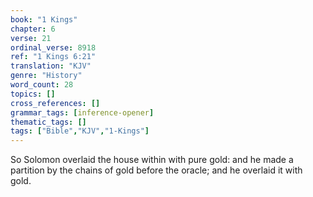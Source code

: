 ```yaml
---
book: "1 Kings"
chapter: 6
verse: 21
ordinal_verse: 8918
ref: "1 Kings 6:21"
translation: "KJV"
genre: "History"
word_count: 28
topics: []
cross_references: []
grammar_tags: [inference-opener]
thematic_tags: []
tags: ["Bible","KJV","1-Kings"]
---
```

So Solomon overlaid the house within with pure gold: and he made a partition by the chains of gold before the oracle; and he overlaid it with gold.
